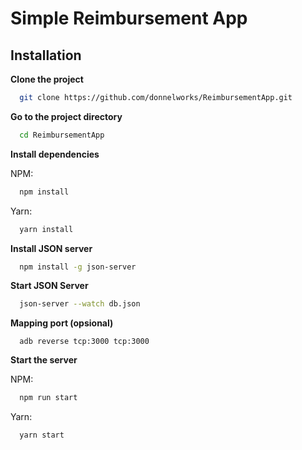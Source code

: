 
# Simple Reimbursement App

## Installation

**Clone the project**
```bash
  git clone https://github.com/donnelworks/ReimbursementApp.git
```

**Go to the project directory**
```bash
  cd ReimbursementApp
```

**Install dependencies**

NPM:
```bash
  npm install
```
Yarn:
```bash
  yarn install
```

**Install JSON server**
```bash
  npm install -g json-server
```

**Start JSON Server**
```bash
  json-server --watch db.json
```

**Mapping port (opsional)**
```
  adb reverse tcp:3000 tcp:3000
```

**Start the server**

NPM:
```bash
  npm run start
```
Yarn:
```bash
  yarn start
```


